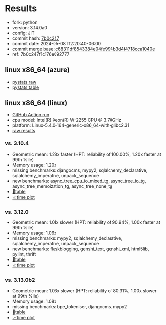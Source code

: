 # Results

- fork: python
- version: 3.14.0a0
- config: JIT
- commit hash: [7b0c247](https://github.com/python/cpython/commit/7b0c247)
- commit date: 2024-05-08T12:20:40-06:00
- commit merge base: [c68311df8543384e04fe994b3d4f4718cca1040e](https://github.com/python/cpython/commit/c68311df8543384e04fe994b3d4f4718cca1040e)
- ref: 7b0c247f1c176e092777

## linux x86_64 (azure)

- [pystats raw](bm-20240508-azure-x86_64-python-7b0c247f1c176e092777-3.14.0a0-7b0c247-pystats.json)
- [pystats table](bm-20240508-azure-x86_64-python-7b0c247f1c176e092777-3.14.0a0-7b0c247-pystats.md)

## linux x86_64 (linux)

- [GitHub Action run](https://github.com/faster-cpython/benchmarking/actions/runs/9007419889)
- cpu model: Intel(R) Xeon(R) W-2255 CPU @ 3.70GHz
- platform: Linux-5.4.0-164-generic-x86_64-with-glibc2.31
- [raw results](bm-20240508-linux-x86_64-python-7b0c247f1c176e092777-3.14.0a0-7b0c247.json)

### vs. 3.10.4

- Geometric mean: 1.28x faster (HPT: reliability of 100.00%, 1.20x faster at 99th %ile)
- Memory usage: 1.20x
- missing benchmarks: djangocms, mypy2, sqlalchemy_declarative, sqlalchemy_imperative, unpack_sequence
- new benchmarks: async_tree_cpu_io_mixed_tg, async_tree_io_tg, async_tree_memoization_tg, async_tree_none_tg
- [📄table](bm-20240508-linux-x86_64-python-7b0c247f1c176e092777-3.14.0a0-7b0c247-vs-3.10.4.md)
- [📈time plot](bm-20240508-linux-x86_64-python-7b0c247f1c176e092777-3.14.0a0-7b0c247-vs-3.10.4.svg)

### vs. 3.12.0

- Geometric mean: 1.01x slower (HPT: reliability of 90.94%, 1.00x faster at 99th %ile)
- Memory usage: 1.06x
- missing benchmarks: mypy2, sqlalchemy_declarative, sqlalchemy_imperative, unpack_sequence
- new benchmarks: flaskblogging, genshi_text, genshi_xml, html5lib, pylint, thrift
- [📄table](bm-20240508-linux-x86_64-python-7b0c247f1c176e092777-3.14.0a0-7b0c247-vs-3.12.0.md)
- [📈time plot](bm-20240508-linux-x86_64-python-7b0c247f1c176e092777-3.14.0a0-7b0c247-vs-3.12.0.svg)

### vs. 3.13.0b2

- Geometric mean: 1.03x slower (HPT: reliability of 80.31%, 1.00x slower at 99th %ile)
- Memory usage: 1.08x
- missing benchmarks: bpe_tokeniser, djangocms, mypy2
- [📄table](bm-20240508-linux-x86_64-python-7b0c247f1c176e092777-3.14.0a0-7b0c247-vs-3.13.0b2.md)
- [📈time plot](bm-20240508-linux-x86_64-python-7b0c247f1c176e092777-3.14.0a0-7b0c247-vs-3.13.0b2.svg)

